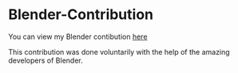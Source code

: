 # Blender-Contribution

You can view my Blender contibution [here](https://developer.blender.org/rB6efac431a35c9792021eeb85b4eb0df04f88da80)

This contribution was done voluntarily with the help of the amazing developers of Blender. 
